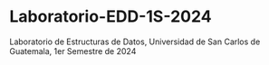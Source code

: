 # Laboratorio-EDD-1S-2024
Laboratorio de Estructuras de Datos, Universidad de San Carlos de Guatemala, 1er Semestre de 2024
